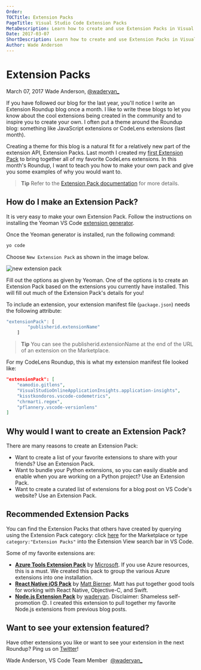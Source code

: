 ```yaml
---
Order:
TOCTitle: Extension Packs
PageTitle: Visual Studio Code Extension Packs
MetaDescription: Learn how to create and use Extension Packs in Visual Studio Code.
Date: 2017-03-07
ShortDescription: Learn how to create and use Extension Packs in Visual Studio Code.
Author: Wade Anderson
---
```

# Extension Packs

March 07, 2017 Wade Anderson, [@waderyan_](https://twitter.com/waderyan_)

If you have followed our blog for the last year, you'll notice I write an Extension Roundup blog once a month. I like to write these blogs to let you know about the cool extensions being created in the community and to inspire you to create your own. I often put a theme around the Roundup blog: something like JavaScript extensions or CodeLens extensions (last month).

Creating a theme for this blog is a natural fit for a relatively new part of the extension API, Extension Packs. Last month I created my [first Extension Pack](https://marketplace.visualstudio.com/items?itemName=waderyan.code-lens-roundup) to bring together all of my favorite CodeLens extensions. In this month's Roundup, I want to teach you how to make your own pack and give you some examples of why you would want to.

> **Tip** Refer to the [Extension Pack documentation](https://code.visualstudio.com/docs/extensionAPI/extension-manifest#_extension-packs) for more details.

## How do I make an Extension Pack?

It is very easy to make your own Extension Pack. Follow the instructions on installing the Yeoman VS Code [extension generator](https://code.visualstudio.com/docs/extensions/yocode).

Once the Yeoman generator is installed, run the following command:

```zsh
yo code
```

Choose `New Extension Pack` as shown in the image below.

![new extension pack](create_extension_pack.png)

Fill out the options as given by Yeoman. One of the options is to create an Extension Pack based on the extensions you currently have installed. This will fill out much of the Extension Pack's details for you!

To include an extension, your extension manifest file (`package.json`) needs the following attribute:

```js
"extensionPack": [
        "publisherid.extensionName"
    ]
```

> **Tip** You can see the publisherid.extensionName at the end of the URL of an extension on the Marketplace.

For my CodeLens Roundup, this is what my extension manifest file looked like:

```json
"extensionPack": [
    "eamodio.gitlens",
    "VisualStudioOnlineApplicationInsights.application-insights",
    "kisstkondoros.vscode-codemetrics",
    "chrmarti.regex",
    "pflannery.vscode-versionlens"
]
```

## Why would I want to create an Extension Pack?

There are many reasons to create an Extension Pack:

- Want to create a list of your favorite extensions to share with your friends? Use an Extension Pack.
- Want to bundle your Python extensions, so you can easily disable and enable when you are working on a Python project? Use an Extension Pack.
- Want to create a curated list of extensions for a blog post on VS Code's website? Use an Extension Pack.

## Recommended Extension Packs

You can find the Extension Packs that others have created by querying using the Extension Pack category: click [here](https://marketplace.visualstudio.com/search?target=vscode&category=Extension%20Packs&sortBy=Downloads) for the Marketplace or type `category:"Extension Packs"` into the Extension View search bar in VS Code.

Some of my favorite extensions are:

* **[Azure Tools Extension Pack](https://marketplace.visualstudio.com/items?itemName=ms-vscode.vscode-node-azure-pack)** by [Microsoft](https://marketplace.visualstudio.com/search?term=publisher%3A%22Microsoft%22&target=VSCode&sortBy=Relevance). If you use Azure resources, this is a must. We created this pack to group the various Azure extensions into one installation.
* **[React Native iOS Pack](https://marketplace.visualstudio.com/items?itemName=bierner.react-native-ios-pack)** by [Matt Bierner](https://marketplace.visualstudio.com/search?term=publisher%3A%22Matt%20Bierner%22&target=VSCode). Matt has put together good tools for working with React Native, Objective-C, and Swift.
* **[Node.js Extension Pack](https://marketplace.visualstudio.com/items?itemName=waderyan.nodejs-extension-pack)** by [waderyan](https://marketplace.visualstudio.com/search?term=publisher%3A%22Wade%20Anderson%22&target=VSCode). Disclaimer: Shameless self-promotion 😊. I created this extension to pull together my favorite Node.js extensions from previous blog posts.

## Want to see your extension featured?

Have other extensions you like or want to see your extension in the next Roundup? Ping us on [Twitter](https://twitter.com/code)!

Wade Anderson, VS Code Team Member 
[@waderyan_](https://twitter.com/waderyan_)
